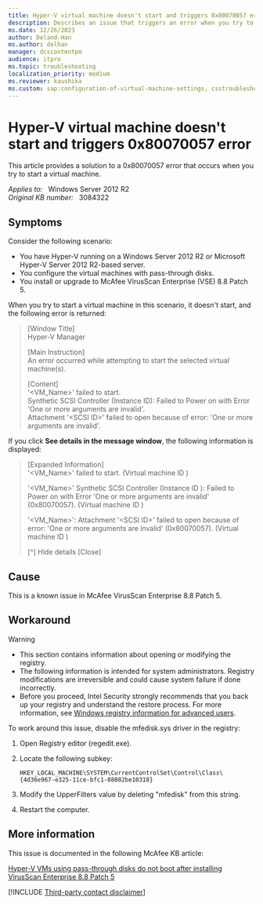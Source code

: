 ```yaml
---
title: Hyper-V virtual machine doesn't start and triggers 0x80070057 error
description: Describes an issue that triggers an error when you try to start a virtual machine that's running in a Windows Server 2012 R2 Hyper-V environment. This issue occurs when McAfee VirusScan is installed. A workaround is provided.
ms.date: 12/26/2023
author: Deland-Han
ms.author: delhan
manager: dcscontentpm
audience: itpro
ms.topic: troubleshooting
localization_priority: medium
ms.reviewer: kaushika
ms.custom: sap:configuration-of-virtual-machine-settings, csstroubleshoot
---
```

# Hyper-V virtual machine doesn't start and triggers 0x80070057 error

This article provides a solution to a 0x80070057 error that occurs when you try to start a virtual machine.

_Applies to:_ &nbsp; Windows Server 2012 R2  
_Original KB number:_ &nbsp; 3084322

## Symptoms  

Consider the following scenario:

- You have Hyper-V running on a Windows Server 2012 R2 or Microsoft Hyper-V Server 2012 R2-based server.
- You configure the virtual machines with pass-through disks.
- You install or upgrade to McAfee VirusScan Enterprise (VSE) 8.8 Patch 5.

When you try to start a virtual machine in this scenario, it doesn't start, and the following error is returned:

> [Window Title]  
Hyper-V Manager
>
> [Main Instruction]  
An error occurred while attempting to start the selected virtual machine(s).
>
> [Content]  
'\<VM_Name>' failed to start.  
Synthetic SCSI Controller (Instance ID): Failed to Power on with Error 'One or more arguments are invalid'.  
Attachment '\<SCSI ID>' failed to open because of error: 'One or more arguments are invalid'.

If you click **See details in the message window**, the following information is displayed:

> [Expanded Information]  
'\<VM_Name>' failed to start. (Virtual machine ID )
>
> '\<VM_Name>' Synthetic SCSI Controller (Instance ID ): Failed to Power on with Error 'One or more arguments are invalid' (0x80070057). (Virtual machine ID )
>
> '\<VM_Name>': Attachment '\<SCSI ID>' failed to open because of error: 'One or more arguments are invalid' (0x80070057). (Virtual machine ID )
>
> [^] Hide details [Close]

## Cause

This is a known issue in McAfee VirusScan Enterprise 8.8 Patch 5.

## Workaround

> [!WARNING]
>
> - This section contains information about opening or modifying the registry.
> - The following information is intended for system administrators. Registry modifications are irreversible and could cause system failure if done incorrectly.
> - Before you proceed, Intel Security strongly recommends that you back up your registry and understand the restore process. For more information, see [Windows registry information for advanced users](../performance/windows-registry-advanced-users.md).

To work around this issue, disable the mfedisk.sys driver in the registry:

1. Open Registry editor (regedit.exe).
2. Locate the following subkey:

    `HKEY_LOCAL_MACHINE\SYSTEM\CurrentControlSet\Control\Class\{4d36e967-e325-11ce-bfc1-08002be10318}`

3. Modify the UpperFilters value by deleting "mfedisk" from this string.
4. Restart the computer.

## More information

This issue is documented in the following McAfee KB article:

[Hyper-V VMs using pass-through disks do not boot after installing VirusScan Enterprise 8.8 Patch 5](https://kcm.trellix.com/corporate/index?page=content&id=kb84987)

[!INCLUDE [Third-party contact disclaimer](../../includes/third-party-contact-disclaimer.md)]
